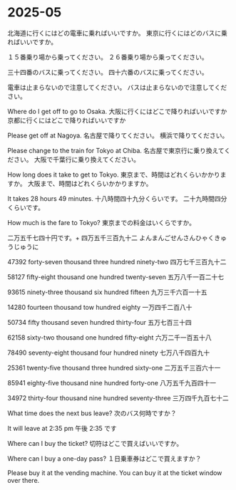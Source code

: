 # 2025-05

北海道に行くにはどの電車に乗ればいいですか。
東京に行くにはどのバスに乗ればいいですか。

１５番乗り場から乗ってください。
２６番乗り場から乗ってください。

三十四番のバスに乗ってください。
四十六番のバスに乗ってください。

電車は止まらないので注意してください。
バスは止まらないので注意してください。

Where do I get off to go to Osaka.
大阪に行くにはどこで降りればいいですか
京都に行くにはどこで降りればいいですか

Please get off at Nagoya.
名古屋で降りてください。
横浜で降りてください。

Please change to the train for Tokyo at Chiba.
名古屋で東京行に乗り換えてください。
大阪で千葉行に乗り換えてください。

How long does it take to get to Tokyo.
東京まで、時間はどれくらいかかりますか。
大阪まで、時間はどれくらいかかりますか。

It takes 28 hours 49 minutes.
十八時間四十九分くらいです。
二十九時間四分くらいです。

How much is the fare to Tokyo?
東京までの料金はいくらですか。

二万五千七四十円です。+
四万五千三百九十二
よんまんごせんさんひゃくきゅうじゅうに

47392
forty-seven thousand three hundred ninety-two
四万七千三百九十二

58127
fifty-eight thousand one hundred twenty-seven
五万八千一百二十七

93615
ninety-three thousand six hundred fifteen
九万三千六百一十五

14280
fourteen thousand tow hundred eighty
一万四千二百八十

50734
fifty thousand seven hundred thirty-four
五万七百三十四

62158
sixty-two thousand one hundred fifty-eight
六万二千一百五十八

78490
seventy-eight thousand four hundred ninety
七万八千四百九十

25361
twenty-five thousand three hundred sixty-one
二万五千三百六十一

85941
eighty-five thousand nine hundred forty-one
八万五千九百四十一

34972
thirty-four thousand nine hundred seventy-three
三万四千九百七十二

What time does the next bus leave?
次のバス何時ですか？

It will leave at 2:35 pm
午後 2:35 です

Where can I buy the ticket?
切符はどこで買えばいいですか。

Where can I buy a one-day pass?
１日乗車券はどこで買えますか？

Please buy it at the vending machine.
You can buy it at the ticket window over there.
